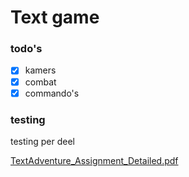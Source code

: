 # Text game

### todo's
- [X]  kamers
- [X]  combat
- [X]  commando's

### testing
testing per deel

[TextAdventure_Assignment_Detailed.pdf](https://github.com/user-attachments/files/22884362/TextAdventure_Assignment_Detailed.pdf)
